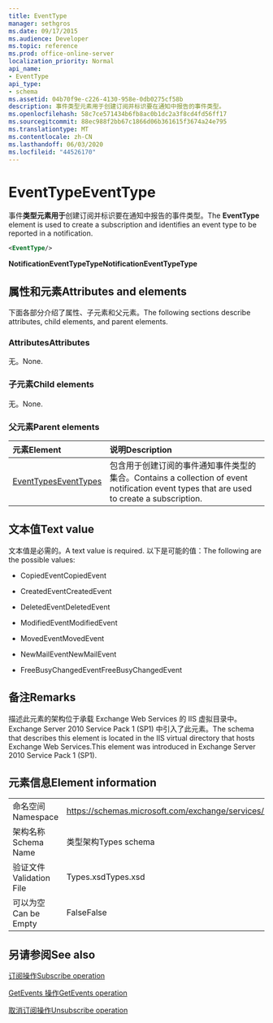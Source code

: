 ```yaml
---
title: EventType
manager: sethgros
ms.date: 09/17/2015
ms.audience: Developer
ms.topic: reference
ms.prod: office-online-server
localization_priority: Normal
api_name:
- EventType
api_type:
- schema
ms.assetid: 04b70f9e-c226-4130-958e-0db0275cf58b
description: 事件类型元素用于创建订阅并标识要在通知中报告的事件类型。
ms.openlocfilehash: 58c7ce571434b6fb8ac0b1dc2a3f8cd4fd56ff17
ms.sourcegitcommit: 88ec988f2bb67c1866d06b361615f3674a24e795
ms.translationtype: MT
ms.contentlocale: zh-CN
ms.lasthandoff: 06/03/2020
ms.locfileid: "44526170"
---
```

# <a name="eventtype"></a><span data-ttu-id="434a8-103">EventType</span><span class="sxs-lookup"><span data-stu-id="434a8-103">EventType</span></span>

<span data-ttu-id="434a8-104">事件**类型元素用于**创建订阅并标识要在通知中报告的事件类型。</span><span class="sxs-lookup"><span data-stu-id="434a8-104">The **EventType** element is used to create a subscription and identifies an event type to be reported in a notification.</span></span> 
  
```xml
<EventType/>
```

 <span data-ttu-id="434a8-105">**NotificationEventTypeType**</span><span class="sxs-lookup"><span data-stu-id="434a8-105">**NotificationEventTypeType**</span></span>
## <a name="attributes-and-elements"></a><span data-ttu-id="434a8-106">属性和元素</span><span class="sxs-lookup"><span data-stu-id="434a8-106">Attributes and elements</span></span>

<span data-ttu-id="434a8-107">下面各部分介绍了属性、子元素和父元素。</span><span class="sxs-lookup"><span data-stu-id="434a8-107">The following sections describe attributes, child elements, and parent elements.</span></span>
  
### <a name="attributes"></a><span data-ttu-id="434a8-108">Attributes</span><span class="sxs-lookup"><span data-stu-id="434a8-108">Attributes</span></span>

<span data-ttu-id="434a8-109">无。</span><span class="sxs-lookup"><span data-stu-id="434a8-109">None.</span></span>
  
### <a name="child-elements"></a><span data-ttu-id="434a8-110">子元素</span><span class="sxs-lookup"><span data-stu-id="434a8-110">Child elements</span></span>

<span data-ttu-id="434a8-111">无。</span><span class="sxs-lookup"><span data-stu-id="434a8-111">None.</span></span>
  
### <a name="parent-elements"></a><span data-ttu-id="434a8-112">父元素</span><span class="sxs-lookup"><span data-stu-id="434a8-112">Parent elements</span></span>

|<span data-ttu-id="434a8-113">**元素**</span><span class="sxs-lookup"><span data-stu-id="434a8-113">**Element**</span></span>|<span data-ttu-id="434a8-114">**说明**</span><span class="sxs-lookup"><span data-stu-id="434a8-114">**Description**</span></span>|
|:-----|:-----|
|[<span data-ttu-id="434a8-115">EventTypes</span><span class="sxs-lookup"><span data-stu-id="434a8-115">EventTypes</span></span>](eventtypes.md) <br/> |<span data-ttu-id="434a8-116">包含用于创建订阅的事件通知事件类型的集合。</span><span class="sxs-lookup"><span data-stu-id="434a8-116">Contains a collection of event notification event types that are used to create a subscription.</span></span>  <br/> |
   
## <a name="text-value"></a><span data-ttu-id="434a8-117">文本值</span><span class="sxs-lookup"><span data-stu-id="434a8-117">Text value</span></span>

<span data-ttu-id="434a8-118">文本值是必需的。</span><span class="sxs-lookup"><span data-stu-id="434a8-118">A text value is required.</span></span> <span data-ttu-id="434a8-119">以下是可能的值：</span><span class="sxs-lookup"><span data-stu-id="434a8-119">The following are the possible values:</span></span>
  
- <span data-ttu-id="434a8-120">CopiedEvent</span><span class="sxs-lookup"><span data-stu-id="434a8-120">CopiedEvent</span></span>
    
- <span data-ttu-id="434a8-121">CreatedEvent</span><span class="sxs-lookup"><span data-stu-id="434a8-121">CreatedEvent</span></span>
    
- <span data-ttu-id="434a8-122">DeletedEvent</span><span class="sxs-lookup"><span data-stu-id="434a8-122">DeletedEvent</span></span>
    
- <span data-ttu-id="434a8-123">ModifiedEvent</span><span class="sxs-lookup"><span data-stu-id="434a8-123">ModifiedEvent</span></span>
    
- <span data-ttu-id="434a8-124">MovedEvent</span><span class="sxs-lookup"><span data-stu-id="434a8-124">MovedEvent</span></span>
    
- <span data-ttu-id="434a8-125">NewMailEvent</span><span class="sxs-lookup"><span data-stu-id="434a8-125">NewMailEvent</span></span>
    
- <span data-ttu-id="434a8-126">FreeBusyChangedEvent</span><span class="sxs-lookup"><span data-stu-id="434a8-126">FreeBusyChangedEvent</span></span>
    
## <a name="remarks"></a><span data-ttu-id="434a8-127">备注</span><span class="sxs-lookup"><span data-stu-id="434a8-127">Remarks</span></span>

<span data-ttu-id="434a8-128">描述此元素的架构位于承载 Exchange Web Services 的 IIS 虚拟目录中。Exchange Server 2010 Service Pack 1 (SP1) 中引入了此元素。</span><span class="sxs-lookup"><span data-stu-id="434a8-128">The schema that describes this element is located in the IIS virtual directory that hosts Exchange Web Services.This element was introduced in Exchange Server 2010 Service Pack 1 (SP1).</span></span>
  
## <a name="element-information"></a><span data-ttu-id="434a8-129">元素信息</span><span class="sxs-lookup"><span data-stu-id="434a8-129">Element information</span></span>

|||
|:-----|:-----|
|<span data-ttu-id="434a8-130">命名空间</span><span class="sxs-lookup"><span data-stu-id="434a8-130">Namespace</span></span>  <br/> |https://schemas.microsoft.com/exchange/services/2006/types  <br/> |
|<span data-ttu-id="434a8-131">架构名称</span><span class="sxs-lookup"><span data-stu-id="434a8-131">Schema Name</span></span>  <br/> |<span data-ttu-id="434a8-132">类型架构</span><span class="sxs-lookup"><span data-stu-id="434a8-132">Types schema</span></span>  <br/> |
|<span data-ttu-id="434a8-133">验证文件</span><span class="sxs-lookup"><span data-stu-id="434a8-133">Validation File</span></span>  <br/> |<span data-ttu-id="434a8-134">Types.xsd</span><span class="sxs-lookup"><span data-stu-id="434a8-134">Types.xsd</span></span>  <br/> |
|<span data-ttu-id="434a8-135">可以为空</span><span class="sxs-lookup"><span data-stu-id="434a8-135">Can be Empty</span></span>  <br/> |<span data-ttu-id="434a8-136">False</span><span class="sxs-lookup"><span data-stu-id="434a8-136">False</span></span>  <br/> |
   
## <a name="see-also"></a><span data-ttu-id="434a8-137">另请参阅</span><span class="sxs-lookup"><span data-stu-id="434a8-137">See also</span></span>



[<span data-ttu-id="434a8-138">订阅操作</span><span class="sxs-lookup"><span data-stu-id="434a8-138">Subscribe operation</span></span>](subscribe-operation.md)
  
[<span data-ttu-id="434a8-139">GetEvents 操作</span><span class="sxs-lookup"><span data-stu-id="434a8-139">GetEvents operation</span></span>](getevents-operation.md)
  
[<span data-ttu-id="434a8-140">取消订阅操作</span><span class="sxs-lookup"><span data-stu-id="434a8-140">Unsubscribe operation</span></span>](unsubscribe-operation.md)

